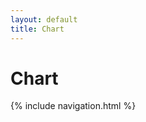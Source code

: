 ```yaml
---
layout: default
title: Chart
---
```

# Chart
{% include navigation.html %}

<div style="width: 700px;"><canvas id="GHCR"></canvas></div>
<script src="https://cdn.jsdelivr.net/npm/chart.js"></script>
<script src="ghcr-chart.js"></script>
